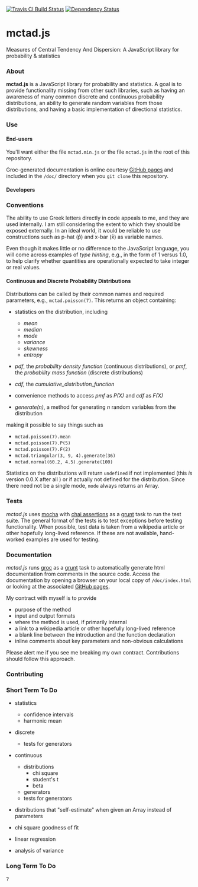[![Travis CI Build Status](https://travis-ci.org/erictheise/mctad.js.svg?branch=master)](https://travis-ci.org/erictheise/mctad.js)
[![Dependency Status](https://gemnasium.com/erictheise/mctad.js.svg)](https://gemnasium.com/erictheise/mctad.js)

mctad.js
========

Measures of Central Tendency And Dispersion: A JavaScript library for probability &amp; statistics

### About

__mctad.js__ is a JavaScript library for probability and statistics. A goal is to provide functionality missing from other
such libraries, such as having an awareness of many common discrete and continuous probability distributions, an ability
to generate random variables from those distributions, and having a basic implementation of directional statistics.

### Use

#### End-users

You'll want either the file `mctad.min.js` or the file `mctad.js` in the root of this repository.

Groc-generated documentation is online courtesy [GitHub pages](http://erictheise.github.io/mctad.js/) and included in
the `/doc/` directory when you `git clone` this repository.

#### Developers


### Conventions

The ability to use Greek letters directly in code appeals to me, and they are used internally. I am still considering
the extent to which they should be exposed externally. In an ideal world, it would be reliable to use constructions such
as p-hat (p̂) and x-bar (x̄) as variable names.

Even though it makes little or no difference to the JavaScript language, you will come across examples of _type hinting_,
e.g., in the form of 1 versus 1.0, to help clarify whether quantities are operationally expected to take integer or real
values.

#### Continuous and Discrete Probability Distributions

Distributions can be called by their common names and required parameters, e.g., `mctad.poisson(7)`. This returns an
object containing:

  * statistics on the distribution, including

    * _mean_
    * _median_
    * _mode_
    * _variance_
    * _skewness_
    * _entropy_

  * _pdf_, the _probability density function_ (continuous distributions), or _pmf_, the _probability mass function_
    (discrete distributions)
  * _cdf_, the _cumulative_distribution_function_
  * convenience methods to access _pmf_ as _P(X)_ and _cdf_ as _F(X)_
  * _generate(n)_, a method for generating _n_ random variables from the distribution

making it possible to say things such as

  * `mctad.poisson(7).mean`
  * `mctad.poisson(7).P(5)`
  * `mctad.poisson(7).F(2)`
  * `mctad.triangular(3, 9, 4).generate(36)`
  * `mctad.normal(60.2, 4.5).generate(100)`

Statistics on the distributions will return `undefined` if not implemented (this _is_ version 0.0.X after all ) or if
actually not defined for the distribution. Since there need not be a single mode, `mode` always returns an Array.


### Tests
_mctad.js_ uses [mocha]() with [chai assertions]() as a [grunt](http://gruntjs.com/) task to run the test suite. The
general format of the tests is to test exceptions before testing functionality. When possible, test data is taken from a
wikipedia article or other hopefully long-lived reference. If these are not available, hand-worked examples are used for
testing.


### Documentation
_mctad.js_ runs [groc](http://nevir.github.io/groc/) as a [grunt](http://gruntjs.com/) task to automatically generate
html documentation from comments in the source code. Access the documentation by opening a browser on your local copy of
`/doc/index.html` or looking at the associated [GitHub pages](http://erictheise.github.io/mctad.js/).

My contract with myself is to provide

  * purpose of the method
  * input and output formats
  * where the method is used, if primarily internal
  * a link to a wikipedia article or other hopefully long-lived reference
  * a blank line between the introduction and the function declaration
  * inline comments about key parameters and non-obvious calculations

Please alert me if you see me breaking my own contract. Contributions should follow this approach.


### Contributing


### Short Term To Do

* statistics
  * confidence intervals
  * harmonic mean

* discrete
  * tests for generators

* continuous
  * distributions
    * chi square
    * student's t
    * beta
  * generators
  * tests for generators

* distributions that "self-estimate" when given an Array instead of parameters
* chi square goodness of fit
* linear regression
* analysis of variance

### Long Term To Do

?
